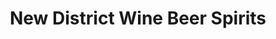 ---
title: "New District Wine Beer Spirits"
url: /vancouver/new-district-wine-beer-spirits/
shop: alcohol
---